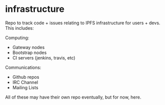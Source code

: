 # infrastructure

Repo to track code + issues relating to IPFS infrastructure for users + devs.
This includes:

Computing:
- Gateway nodes
- Bootstrap nodes
- CI servers (jenkins, travis, etc)

Communications:
- Github repos
- IRC Channel
- Mailing Lists

All of these may have their own repo eventually, but for now, here.
